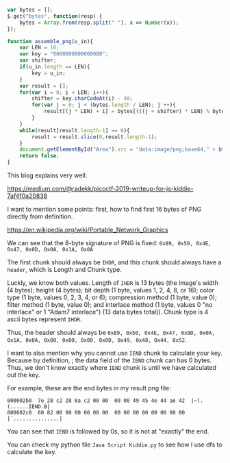 ```js
var bytes = [];
$.get("bytes", function(resp) {
    bytes = Array.from(resp.split(" "), x => Number(x));
});

function assemble_png(u_in){
    var LEN = 16;
    var key = "0000000000000000";
    var shifter;
    if(u_in.length == LEN){
        key = u_in;
    }
    var result = [];
    for(var i = 0; i < LEN; i++){
        shifter = key.charCodeAt(i) - 48;
        for(var j = 0; j < (bytes.length / LEN); j ++){
            result[(j * LEN) + i] = bytes[(((j + shifter) * LEN) % bytes.length) + i]
        }
    }
    while(result[result.length-1] == 0){
        result = result.slice(0,result.length-1);
    }
    document.getElementById("Area").src = "data:image/png;base64," + btoa(String.fromCharCode.apply(null, new Uint8Array(result)));
    return false;
}
```

This blog explains very well:

<https://medium.com/@radekk/picoctf-2019-writeup-for-js-kiddie-7af4f0a20838>


I want to mention some points: first, how to find first 16 bytes of PNG directly from definition.

<https://en.wikipedia.org/wiki/Portable_Network_Graphics>

We can see that the 8-byte signature of PNG is fixed: `0x89, 0x50, 0x4E, 0x47, 0x0D, 0x0A, 0x1A, 0x0A` 

The first chunk should always be `IHDR`, and this chunk should always have a `header`, which is Length and Chunk type. 

Luckly, we know both values. Length of `IHDR` is 13 bytes (the image's width (4 bytes); height (4 bytes); bit depth (1 byte, values 1, 2, 4, 8, or 16); color type (1 byte, values 0, 2, 3, 4, or 6); compression method (1 byte, value 0); filter method (1 byte, value 0); and interlace method (1 byte, values 0 "no interlace" or 1 "Adam7 interlace") (13 data bytes total)). Chunk type is 4 ascii bytes represent `IHDR`.

Thus, the header should always be `0x89, 0x50, 0x4E, 0x47, 0x0D, 0x0A, 0x1A, 0x0A, 0x00, 0x00, 0x00, 0x0D, 0x49, 0x48, 0x44, 0x52`.

I want to also mention why you cannot use `IEND` chunk to calculate your key. Because by definition, ; the data field of the `IEND` chunk can has 0 bytes. Thus, we don't know exactly where `IEND` chunk is until we have calculated out the key.

For example, these are the end bytes in my result png file:

```
000002b0  7e 28 c2 28 8a c2 00 00  00 00 49 45 4e 44 ae 42  |~(.(......IEND.B|
000002c0  60 82 00 00 00 00 00 00  00 00 00 00 00 00 00 00  |`...............|
```

You can see that `IEND` is followed by 0s, so it is not at "exactly" the end.

You can check my python file `Java Script Kiddie.py` to see how I use dfs to calculate the key.